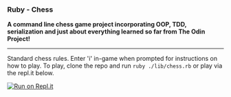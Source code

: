 ### Ruby - Chess

**A command line chess game project incorporating OOP, TDD, serialization and just about everything learned so far from The Odin Project!**

---

Standard chess rules. Enter 'i' in-game when prompted for instructions on how to play. To play, clone the repo and run `ruby ./lib/chess.rb` or play via the repl.it below.

[![Run on Repl.it](https://repl.it/badge/github/bendee48/chess)](https://repl.it/github/bendee48/chess)

